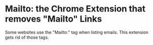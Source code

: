 # Mailto: the Chrome Extension that removes "Mailto" Links

Some websites use the "Mailto:" tag when listing emails. This extension gets rid of those tags.

